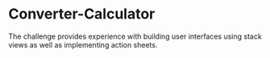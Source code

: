 # Converter-Calculator
The challenge provides experience with building user interfaces using stack views as well as implementing action sheets.
